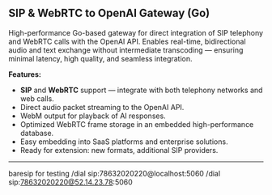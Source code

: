  

## SIP & WebRTC to OpenAI Gateway (Go)

High-performance Go-based gateway for direct integration of SIP telephony and WebRTC calls with the OpenAI API.
Enables real-time, bidirectional audio and text exchange without intermediate transcoding — ensuring minimal latency, high quality, and seamless integration.

**Features:**

* **SIP** and **WebRTC** support — integrate with both telephony networks and web calls.
* Direct audio packet streaming to the OpenAI API.
* WebM output for playback of AI responses.
* Optimized WebRTC frame storage in an embedded high-performance database.
* Easy embedding into SaaS platforms and enterprise solutions.
* Ready for extension: new formats, additional SIP providers.


---
baresip for testing
/dial sip:78632020220@localhost:5060
/dial sip:78632020220@52.14.23.78:5060




